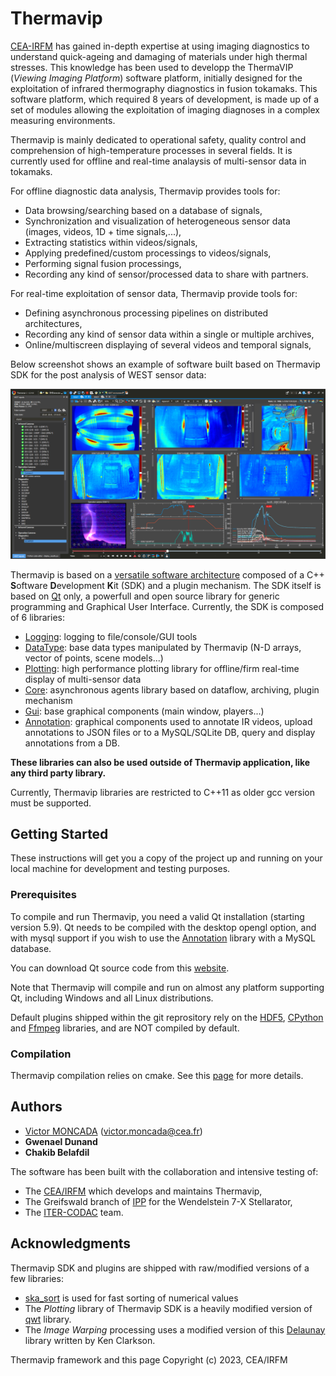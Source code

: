 

# Thermavip

[CEA-IRFM](http://irfm.cea.fr/en/index.php) has gained in-depth expertise at using imaging diagnostics to understand quick-ageing and damaging of materials under high thermal stresses. This knowledge has been used to developp the ThermaVIP (*Viewing Imaging Platform*) software platform, initially designed for the exploitation of infrared thermography diagnostics in fusion tokamaks. This software platform, which required 8 years of development, is made up of a set of modules allowing the exploitation of imaging diagnoses in a complex measuring environments.

Thermavip is mainly dedicated to operational safety, quality control and comprehension of high-temperature processes in several fields. It is currently used for offline and real-time analaysis of multi-sensor data in tokamaks.

For offline diagnostic data analysis, Thermavip provides tools for:

* Data browsing/searching based on a database of signals,
* Synchronization and visualization of heterogeneous sensor data (images, videos, 1D + time signals,...),
* Extracting statistics within videos/signals,
* Applying predefined/custom processings to videos/signals,
* Performing signal fusion processings,
* Recording any kind of sensor/processed data to share with partners.

For real-time exploitation of sensor data, Thermavip provide tools for:

* Defining asynchronous processing pipelines on distributed architectures,
* Recording any kind of sensor data within a single or multiple archives,
* Online/multiscreen displaying of several videos and temporal signals,

Below screenshot shows an example of software built based on Thermavip SDK for the post analysis of WEST sensor data:

![Thermavip](docs/images/thermavip.png)

Thermavip is based on a [versatile software architecture](docs/architecture.md) composed of a C++  **S**oftware **D**evelopment  **K**it (SDK) and a plugin mechanism.
The SDK itself is based on [Qt](https://www.qt.io) only, a powerfull and open source library for generic programming and Graphical User Interface. Currently, the SDK is composed of 6 libraries:

-	[Logging](docs/logging.md): logging to file/console/GUI tools
-	[DataType](docs/datatypes.md): base data types manipulated by Thermavip (N-D arrays, vector of points, scene models...)
-	[Plotting](docs/plotting.md): high performance plotting library for offline/firm real-time display of multi-sensor data
-	[Core](docs/core.md): asynchronous agents library based on dataflow, archiving, plugin mechanism
-	[Gui](docs/gui.md): base graphical components (main window, players...)
-	[Annotation](docs/annotation.md): graphical components used to annotate IR videos, upload annotations to JSON files or to a MySQL/SQLite DB, query and display annotations from a DB.

**These libraries can also be used outside of Thermavip application, like any third party library.**

Currently, Thermavip libraries are restricted to C++11 as older gcc version must be supported.


## Getting Started

These instructions will get you a copy of the project up and running on your local machine for development and testing purposes.

### Prerequisites

To compile and run Thermavip, you need a valid Qt installation (starting version 5.9).
Qt needs to be compiled with the desktop opengl option, and with mysql support if you wish to use the [Annotation](docs/annotation.md) library with a MySQL database.

You can download Qt source code from this [website](https://download.qt.io/archive/qt/).

Note that Thermavip will compile and run on almost any platform supporting Qt, including Windows and all Linux distributions.

Default plugins shipped within the git reprository rely on the [HDF5](https://www.hdfgroup.org/solutions/hdf5/), [CPython](https://github.com/python/cpython) and [Ffmpeg](https://ffmpeg.org/) libraries, and are NOT compiled by default.

### Compilation

Thermavip compilation relies on cmake. See this [page](docs/compilation.md) for more details.

## Authors

* [Victor MONCADA](mailto:victor.moncada@cea.fr) (victor.moncada@cea.fr)
* **Gwenael Dunand**
* **Chakib Belafdil**

The software has been built with the collaboration and intensive testing of:

* The [CEA/IRFM](http://irfm.cea.fr/en/index.php) which develops and maintains Thermavip,
* The Greifswald branch of [IPP](https://www.ipp.mpg.de/w7x) for the Wendelstein 7-X Stellarator,
* The [ITER-CODAC](https://www.iter.org/mach/Codac) team.

## Acknowledgments

Thermavip SDK and plugins are shipped with raw/modified versions of a few libraries:

* [ska_sort](https://github.com/skarupke/ska_sort) is used for fast sorting of numerical values
* The *Plotting* library of Thermavip SDK is a heavily modified version of [qwt](https://qwt.sourceforge.io/) library.
* The *Image Warping* processing uses a modified version of this [Delaunay](https://github.com/paulzfm/MSTSolver/tree/master/delaunay) library written by Ken Clarkson.


Thermavip framework and this page Copyright (c) 2023, CEA/IRFM